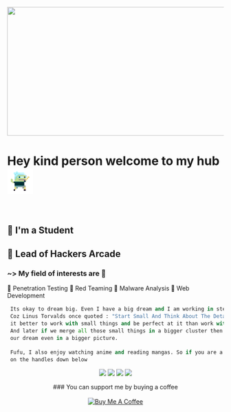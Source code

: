 <p align="center">
<img src="https://github.com/xohan30/xohan30/blob/master/noodle.gif?raw=true" text-align=center; width="600"; height="300"/>
</p>

# Hey kind person welcome to my hub <img src="me.gif" height="60"/>
<br>

## 🚌 I'm a Student
## 🚩 Lead of Hackers Arcade
### ~> My field of interests are 🔦
🏮 Penetration Testing
🏮 Red Teaming
🏮 Malware Analysis
🏮 Web Development
```py
 Its okay to dream big. Even I have a big dream and I am working in steps to accomplish that dream of mine 
 Coz Linus Torvalds once quoted : "Start Small And Think About The Details" and i think that at first
 it better to work with small things and be perfect at it than work with bigger things and be nothing. 
 And later if we merge all those small things in a bigger cluster then we can frame 
 our dream even in a bigger picture.
 
 Fufu, I also enjoy watching anime and reading mangas. So if you are a tech weeb like me then HMU 
 on the handles down below
```
<p align="center">
<a href="https://twitter.com/0xSN1PE"><img src="https://img.icons8.com/doodle/50/000000/twitter-circled.png"/></a>
<a href="https://instagram.com/_iamsnipe"><img src="https://img.icons8.com/doodle/48/000000/instagram--v1.png"/></a>
<a href="https://www.linkedin.com/in/sparsh-anand-9842421b2/"><img src="https://img.icons8.com/doodle/48/000000/linkedin-circled.png"/></a>
<a href="mailto:iamsnipe@protonmail.com"><img src="https://img.icons8.com/doodle/48/000000/gmail.png"/></a>
</p>

<center> 
### You can support me by buying a coffee <br> <a href="https://www.buymeacoffee.com/sparshanand" target="_blank"> 
<br>
<img src="https://cdn.buymeacoffee.com/buttons/v2/default-yellow.png" alt="Buy Me A Coffee" width="150" ></a>  
</center>
